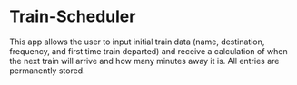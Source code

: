# Train-Scheduler

This app allows the user to input initial train data (name, destination, frequency, and first time train departed) and receive a calculation of when the next train will arrive and how many minutes away it is. All entries are permanently stored. 
